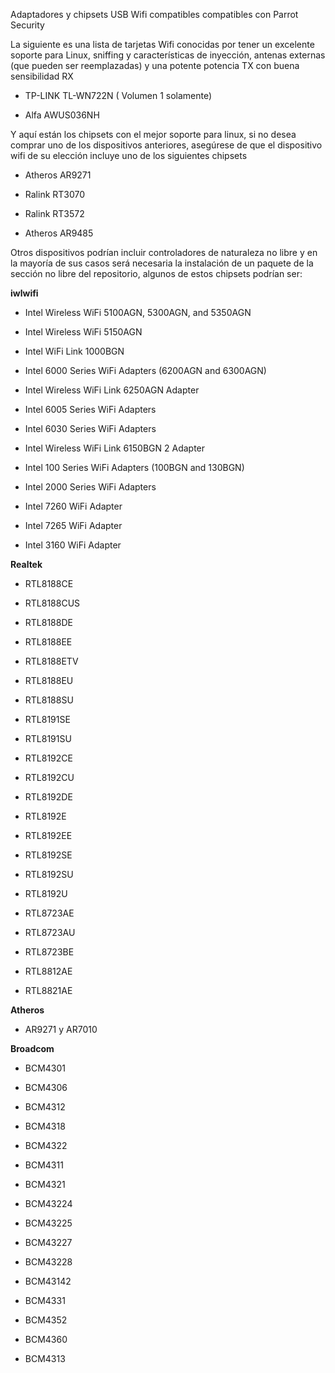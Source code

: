 Adaptadores y chipsets USB Wifi compatibles compatibles con Parrot Security

La siguiente es una lista de tarjetas Wifi conocidas por tener un excelente soporte para Linux, sniffing y características de inyección, antenas externas (que pueden ser reemplazadas) y una potente potencia TX con buena sensibilidad RX

* TP-LINK TL-WN722N ( Volumen 1 solamente)

* Alfa AWUS036NH

Y aquí están los chipsets con el mejor soporte para linux, si no desea comprar uno de los dispositivos anteriores, asegúrese de que el dispositivo wifi de su elección incluye uno de los siguientes chipsets


* Atheros AR9271

* Ralink RT3070

* Ralink RT3572

* Atheros AR9485

Otros dispositivos podrían incluir controladores de naturaleza no libre y en la mayoría de sus casos será necesaria la instalación de un paquete de la sección no libre del
repositorio, algunos de estos chipsets podrían ser:

**iwlwifi**

* Intel Wireless WiFi 5100AGN, 5300AGN, and 5350AGN

* Intel Wireless WiFi 5150AGN

* Intel WiFi Link 1000BGN

* Intel 6000 Series WiFi Adapters (6200AGN and 6300AGN)

* Intel Wireless WiFi Link 6250AGN Adapter

* Intel 6005 Series WiFi Adapters

* Intel 6030 Series WiFi Adapters

* Intel Wireless WiFi Link 6150BGN 2 Adapter

* Intel 100 Series WiFi Adapters (100BGN and 130BGN)

* Intel 2000 Series WiFi Adapters

* Intel 7260 WiFi Adapter

* Intel 7265 WiFi Adapter

* Intel 3160 WiFi Adapter


**Realtek**

* RTL8188CE

* RTL8188CUS

* RTL8188DE

* RTL8188EE

* RTL8188ETV

* RTL8188EU

* RTL8188SU 

* RTL8191SE

* RTL8191SU 

* RTL8192CE 

* RTL8192CU 

* RTL8192DE 

* RTL8192E 

* RTL8192EE 

* RTL8192SE 

* RTL8192SU 

* RTL8192U 

* RTL8723AE 

* RTL8723AU 

* RTL8723BE 

* RTL8812AE

* RTL8821AE 

**Atheros**

* AR9271 y AR7010


**Broadcom**

* BCM4301

* BCM4306 

* BCM4312

* BCM4318

* BCM4322 

* BCM4311

* BCM4321 

* BCM43224

* BCM43225 

* BCM43227 

* BCM43228 

* BCM43142 

* BCM4331 

* BCM4352 

* BCM4360 

* BCM4313 












